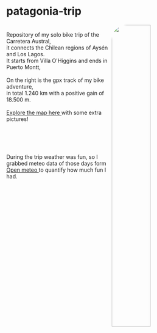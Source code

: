 # patagonia-trip

<img align="right" src="https://github.com/user-attachments/assets/9905ee4b-1a54-4562-8038-e2d5c2196f86" width="45%" style="border-radius: 40px;" />
<br>
Repository of my solo bike trip of the Carretera Austral,<br>
it connects the Chilean regions of Aysén and Los Lagos.<br>
It starts from Villa O'Higgins and ends in Puerto Montt, <br>
<br>
On the right is the gpx track of my bike adventure,<br>
in total 1.240 km with a positive gain of 18.500 m.<br>
<br>
<a href="https://filippo1993.github.io/garmin-myruns/gps_trip.html" target="_blank">Explore the map here </a>
with some extra pictures!<br>
<br><br><br><br>

During the trip weather was fun, so I grabbed meteo data of those days form <a href="https://open-meteo.com" target="_blank">Open meteo </a> to quantify how much fun I had.



